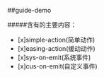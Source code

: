 ##guide-demo 

#####含有的主要内容：

- [x]simple-action(简单动作)
- [x]easing-action(缓动动作)
- [x]sys-on-emit(系统事件)
- [x]cus-on-emit(自定义事件)